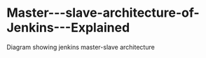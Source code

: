 # Master---slave-architecture-of-Jenkins---Explained
Diagram showing jenkins master-slave architecture
